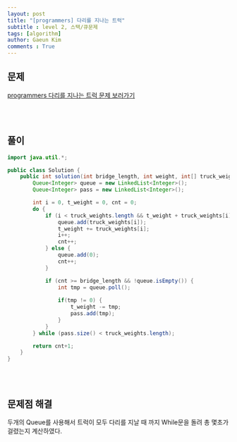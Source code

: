 ```yaml
---
layout: post
title: "[programmers] 다리를 지나는 트럭"
subtitle : level 2, 스택/큐문제
tags: [algorithm]
author: Gaeun Kim
comments : True
---
```


<h2>문제</h2>

[programmers 다리를 지나는 트럭 문제 보러가기](https://programmers.co.kr/learn/courses/30/lessons/42586)

<br><br>

<h2>풀이</h2>

```java
import java.util.*;

public class Solution {
	public int solution(int bridge_length, int weight, int[] truck_weights) {
		Queue<Integer> queue = new LinkedList<Integer>();
		Queue<Integer> pass = new LinkedList<Integer>();

		int i = 0, t_weight = 0, cnt = 0;
		do {
			if (i < truck_weights.length && t_weight + truck_weights[i] <= weight) {
				queue.add(truck_weights[i]);
				t_weight += truck_weights[i];
				i++;
				cnt++;
			} else {
				queue.add(0);
				cnt++;
			}

			if (cnt >= bridge_length && !queue.isEmpty()) {
				int tmp = queue.poll();
				
				if(tmp != 0) {
					t_weight -= tmp;
					pass.add(tmp);
				}
			}
		} while (pass.size() < truck_weights.length);

		return cnt+1;
	}
}
```

<br><br>

<h2>문제점 해결</h2>

두개의 Queue를 사용해서 트럭이 모두 다리를 지날 때 까지 While문을 돌려 총 몇초가 걸렸는지 계산하였다.